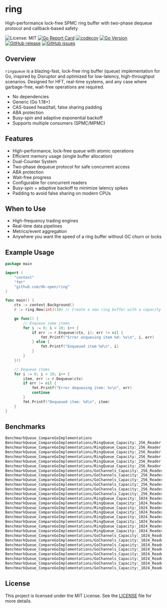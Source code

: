 # ring
High-performance lock-free SPMC ring buffer with two-phase dequeue protocol and callback-based safety

![License: MIT](https://img.shields.io/badge/License-MIT-green.svg)
[![Go Report Card](https://goreportcard.com/badge/github.com/dk-open/ring)](https://goreportcard.com/report/github.com/dk-open/ring)
[![codecov](https://codecov.io/gh/dk-open/ring/graph/badge.svg?token=0UU4GMK24V)](https://codecov.io/gh/dk-open/ring)
[![Go Version](https://img.shields.io/github/go-mod/go-version/dk-open/ring)](https://github.com/dk-open/ring)
[![GitHub release](https://img.shields.io/github/release/dk-open/ring.svg)](https://github.com/dk-open/ring/releases)
[![GitHub issues](https://img.shields.io/github/issues/dk-open/ring)](https://github.com/dk-open/ring/issues)

## Overview

`ringqueue` is a blazing-fast, lock-free ring buffer (queue) implementation for Go, inspired by Disruptor and optimized for low-latency, high-throughput scenarios. Designed for HFT, real-time systems, and any case where garbage-free, wait-free operations are required.

- No dependencies
- Generic (Go 1.18+)
- CAS-based head/tail, false sharing padding
- ABA protection
- Busy-spin and adaptive exponential backoff
- Supports multiple consumers (SPMC/MPMC)


## Features
- High-performance, lock-free queue with atomic operations
- Efficient memory usage (single buffer allocation)
- Dual-Counter System
- Two-phase dequeue protocol for safe concurrent access
- ABA protection
- Wait-free progress
- Configurable for concurrent readers
- Busy-spin + adaptive backoff to minimize latency spikes
- Padding to avoid false sharing on modern CPUs

##  When to Use
- High-frequency trading engines
- Real-time data pipelines
- Metrics/event aggregation
- Anywhere you want the speed of a ring buffer without GC churn or locks

## Example Usage

```go
package main

import (
	"context"
	"fmt"
	"github.com/dk-open/ring"
)

func main() {
	ctx := context.Background()
    r := ring.New[int](10) // Create a new ring buffer with a capacity of 10

	go func() {
		// Enqueue some items
		for i := 0; i < 10; i++ {
			if err := r.Enqueue(ctx, i); err != nil {
				fmt.Printf("Error enqueuing item %d: %v\n", i, err)
			} else {
				fmt.Printf("Enqueued item %d\n", i)
			}
		}
	}()

    // Dequeue items
    for i := 0; i < 10; i++ {
        item, err := r.Dequeue(ctx)
        if err != nil {
            fmt.Printf("Error dequeuing item: %v\n", err)
            continue
        }
        fmt.Printf("Dequeued item: %d\n", item)
    }
}

```


## Benchmarks

```bash
BenchmarkQueue_CompareGoImplementations
BenchmarkQueue_CompareGoImplementations/RingQueue_Capacity:_256_Reader:_1
BenchmarkQueue_CompareGoImplementations/RingQueue_Capacity:_256_Reader:_1-10         	34370985	        40.08 ns/op	       0 B/op	       0 allocs/op
BenchmarkQueue_CompareGoImplementations/RingQueue_Capacity:_256_Reader:_2
BenchmarkQueue_CompareGoImplementations/RingQueue_Capacity:_256_Reader:_2-10         	27501936	        43.82 ns/op	       0 B/op	       0 allocs/op
BenchmarkQueue_CompareGoImplementations/RingQueue_Capacity:_256_Reader:_4
BenchmarkQueue_CompareGoImplementations/RingQueue_Capacity:_256_Reader:_4-10         	20567461	        61.90 ns/op	       0 B/op	       0 allocs/op
BenchmarkQueue_CompareGoImplementations/GoChannels_Capacity:_256_Reader:_1
BenchmarkQueue_CompareGoImplementations/GoChannels_Capacity:_256_Reader:_1-10        	20232192	        61.67 ns/op	       0 B/op	       0 allocs/op
BenchmarkQueue_CompareGoImplementations/GoChannels_Capacity:_256_Reader:_2
BenchmarkQueue_CompareGoImplementations/GoChannels_Capacity:_256_Reader:_2-10        	13916404	        80.26 ns/op	       0 B/op	       0 allocs/op
BenchmarkQueue_CompareGoImplementations/GoChannels_Capacity:_256_Reader:_4
BenchmarkQueue_CompareGoImplementations/GoChannels_Capacity:_256_Reader:_4-10        	 4143522	       293.7 ns/op	       0 B/op	       0 allocs/op
BenchmarkQueue_CompareGoImplementations/RingQueue_Capacity:_1024_Reader:_1
BenchmarkQueue_CompareGoImplementations/RingQueue_Capacity:_1024_Reader:_1-10        	33240498	        41.36 ns/op	       0 B/op	       0 allocs/op
BenchmarkQueue_CompareGoImplementations/RingQueue_Capacity:_1024_Reader:_2
BenchmarkQueue_CompareGoImplementations/RingQueue_Capacity:_1024_Reader:_2-10        	28821038	        41.58 ns/op	       0 B/op	       0 allocs/op
BenchmarkQueue_CompareGoImplementations/RingQueue_Capacity:_1024_Reader:_4
BenchmarkQueue_CompareGoImplementations/RingQueue_Capacity:_1024_Reader:_4-10        	24417829	        46.22 ns/op	       0 B/op	       0 allocs/op
BenchmarkQueue_CompareGoImplementations/RingQueue_Capacity:_1024_Reader:_8
BenchmarkQueue_CompareGoImplementations/RingQueue_Capacity:_1024_Reader:_8-10        	20314622	        61.51 ns/op	       0 B/op	       0 allocs/op
BenchmarkQueue_CompareGoImplementations/GoChannels_Capacity:_1024_Reader:_1
BenchmarkQueue_CompareGoImplementations/GoChannels_Capacity:_1024_Reader:_1-10       	32176396	        37.01 ns/op	       0 B/op	       0 allocs/op
BenchmarkQueue_CompareGoImplementations/GoChannels_Capacity:_1024_Reader:_2
BenchmarkQueue_CompareGoImplementations/GoChannels_Capacity:_1024_Reader:_2-10       	26126785	        45.66 ns/op	       0 B/op	       0 allocs/op
BenchmarkQueue_CompareGoImplementations/GoChannels_Capacity:_1024_Reader:_4
BenchmarkQueue_CompareGoImplementations/GoChannels_Capacity:_1024_Reader:_4-10       	 9999576	       118.0 ns/op	       0 B/op	       0 allocs/op
BenchmarkQueue_CompareGoImplementations/GoChannels_Capacity:_1024_Reader:_8
BenchmarkQueue_CompareGoImplementations/GoChannels_Capacity:_1024_Reader:_8-10       	 5259519	       242.9 ns/op	       0 B/op	       0 allocs/op


```

## License

This project is licensed under the MIT License. See the [LICENSE](LICENSE) file for more details.

